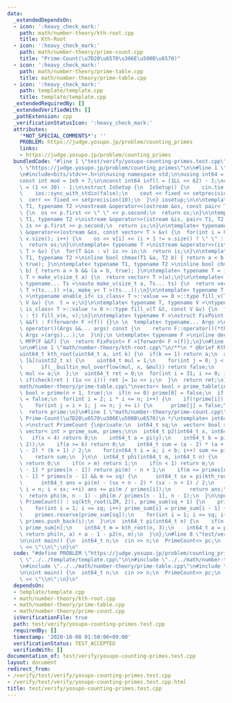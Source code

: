 ```yaml
---
data:
  _extendedDependsOn:
  - icon: ':heavy_check_mark:'
    path: math/number-theory/kth-root.cpp
    title: Kth-Root
  - icon: ':heavy_check_mark:'
    path: math/number-theory/prime-count.cpp
    title: "Prime-Count(\u7D20\u6570\u306E\u500B\u6570)"
  - icon: ':heavy_check_mark:'
    path: math/number-theory/prime-table.cpp
    title: math/number-theory/prime-table.cpp
  - icon: ':heavy_check_mark:'
    path: template/template.cpp
    title: template/template.cpp
  _extendedRequiredBy: []
  _extendedVerifiedWith: []
  _pathExtension: cpp
  _verificationStatusIcon: ':heavy_check_mark:'
  attributes:
    '*NOT_SPECIAL_COMMENTS*': ''
    PROBLEM: https://judge.yosupo.jp/problem/counting_primes
    links:
    - https://judge.yosupo.jp/problem/counting_primes
  bundledCode: "#line 1 \"test/verify/yosupo-counting-primes.test.cpp\"\n#define PROBLEM\
    \ \"https://judge.yosupo.jp/problem/counting_primes\"\n\n#line 1 \"template/template.cpp\"\
    \n#include<bits/stdc++.h>\n\nusing namespace std;\n\nusing int64 = long long;\n\
    const int mod = 1e9 + 7;\n\nconst int64 infll = (1LL << 62) - 1;\nconst int inf\
    \ = (1 << 30) - 1;\n\nstruct IoSetup {\n  IoSetup() {\n    cin.tie(nullptr);\n\
    \    ios::sync_with_stdio(false);\n    cout << fixed << setprecision(10);\n  \
    \  cerr << fixed << setprecision(10);\n  }\n} iosetup;\n\n\ntemplate< typename\
    \ T1, typename T2 >\nostream &operator<<(ostream &os, const pair< T1, T2 >& p)\
    \ {\n  os << p.first << \" \" << p.second;\n  return os;\n}\n\ntemplate< typename\
    \ T1, typename T2 >\nistream &operator>>(istream &is, pair< T1, T2 > &p) {\n \
    \ is >> p.first >> p.second;\n  return is;\n}\n\ntemplate< typename T >\nostream\
    \ &operator<<(ostream &os, const vector< T > &v) {\n  for(int i = 0; i < (int)\
    \ v.size(); i++) {\n    os << v[i] << (i + 1 != v.size() ? \" \" : \"\");\n  }\n\
    \  return os;\n}\n\ntemplate< typename T >\nistream &operator>>(istream &is, vector<\
    \ T > &v) {\n  for(T &in : v) is >> in;\n  return is;\n}\n\ntemplate< typename\
    \ T1, typename T2 >\ninline bool chmax(T1 &a, T2 b) { return a < b && (a = b,\
    \ true); }\n\ntemplate< typename T1, typename T2 >\ninline bool chmin(T1 &a, T2\
    \ b) { return a > b && (a = b, true); }\n\ntemplate< typename T = int64 >\nvector<\
    \ T > make_v(size_t a) {\n  return vector< T >(a);\n}\n\ntemplate< typename T,\
    \ typename... Ts >\nauto make_v(size_t a, Ts... ts) {\n  return vector< decltype(make_v<\
    \ T >(ts...)) >(a, make_v< T >(ts...));\n}\n\ntemplate< typename T, typename V\
    \ >\ntypename enable_if< is_class< T >::value == 0 >::type fill_v(T &t, const\
    \ V &v) {\n  t = v;\n}\n\ntemplate< typename T, typename V >\ntypename enable_if<\
    \ is_class< T >::value != 0 >::type fill_v(T &t, const V &v) {\n  for(auto &e\
    \ : t) fill_v(e, v);\n}\n\ntemplate< typename F >\nstruct FixPoint : F {\n  FixPoint(F\
    \ &&f) : F(forward< F >(f)) {}\n \n  template< typename... Args >\n  decltype(auto)\
    \ operator()(Args &&... args) const {\n    return F::operator()(*this, forward<\
    \ Args >(args)...);\n  }\n};\n \ntemplate< typename F >\ninline decltype(auto)\
    \ MFP(F &&f) {\n  return FixPoint< F >{forward< F >(f)};\n}\n#line 4 \"test/verify/yosupo-counting-primes.test.cpp\"\
    \n\n#line 1 \"math/number-theory/kth-root.cpp\"\n/**\n * @brief Kth-Root\n */\n\
    uint64_t kth_root(uint64_t a, int k) {\n  if(k == 1) return a;\n  auto check =\
    \ [&](uint32_t x) {\n    uint64_t mul = 1;\n    for(int j = 0; j < k; j++) {\n\
    \      if(__builtin_mul_overflow(mul, x, &mul)) return false;\n    }\n    return\
    \ mul <= a;\n  };\n  uint64_t ret = 0;\n  for(int i = 31; i >= 0; i--) {\n   \
    \ if(check(ret | (1u << i))) ret |= 1u << i;\n  }\n  return ret;\n}\n#line 1 \"\
    math/number-theory/prime-table.cpp\"\nvector< bool > prime_table(int n) {\n  vector<\
    \ bool > prime(n + 1, true);\n  if(n >= 0) prime[0] = false;\n  if(n >= 1) prime[1]\
    \ = false;\n  for(int i = 2; i * i <= n; i++) {\n    if(!prime[i]) continue;\n\
    \    for(int j = i + i; j <= n; j += i) {\n      prime[j] = false;\n    }\n  }\n\
    \  return prime;\n}\n#line 1 \"math/number-theory/prime-count.cpp\"\n/**\n * @brief\
    \ Prime-Count(\u7D20\u6570\u306E\u500B\u6570)\n */\ntemplate< int64_t LIM = 100000000000LL\
    \ >\nstruct PrimeCount {\nprivate:\n  int64_t sq;\n  vector< bool > prime;\n \
    \ vector< int > prime_sum, primes;\n\n  int64_t p2(int64_t x, int64_t y) {\n \
    \   if(x < 4) return 0;\n    int64_t a = pi(y);\n    int64_t b = pi(kth_root(x,\
    \ 2));\n    if(a >= b) return 0;\n    int64_t sum = (a - 2) * (a + 1) / 2 - (b\
    \ - 2) * (b + 1) / 2;\n    for(int64_t i = a; i < b; i++) sum += pi(x / primes[i]);\n\
    \    return sum;\n  }\n\n  int64_t phi(int64_t m, int64_t n) {\n    if(m < 1)\
    \ return 0;\n    if(n > m) return 1;\n    if(n < 1) return m;\n    if(m <= primes[n\
    \ - 1] * primes[n - 1]) return pi(m) - n + 1;\n    if(m <= primes[n - 1] * primes[n\
    \ - 1] * primes[n - 1] && m <= sq) {\n      int64_t sx = pi(kth_root(m, 2));\n\
    \      int64_t ans = pi(m) - (sx + n - 2) * (sx - n + 1) / 2;\n      for(int64_t\
    \ i = n; i < sx; ++i) ans += pi(m / primes[i]);\n      return ans;\n    }\n  \
    \  return phi(m, n - 1) - phi(m / primes[n - 1], n - 1);\n  }\n\npublic:\n\n \
    \ PrimeCount() : sq(kth_root(LIM, 2)), prime_sum(sq + 1) {\n    prime = prime_table(sq);\n\
    \    for(int i = 1; i <= sq; i++) prime_sum[i] = prime_sum[i - 1] + prime[i];\n\
    \    primes.reserve(prime_sum[sq]);\n    for(int i = 1; i <= sq; i++) if(prime[i])\
    \ primes.push_back(i);\n  }\n\n  int64_t pi(int64_t n) {\n    if(n <= sq) return\
    \ prime_sum[n];\n    int64_t m = kth_root(n, 3);\n    int64_t a = pi(m);\n   \
    \ return phi(n, a) + a - 1 - p2(n, m);\n  }\n};\n#line 8 \"test/verify/yosupo-counting-primes.test.cpp\"\
    \n\nint main() {\n  int64_t n;\n  cin >> n;\n  PrimeCount<> pc;\n  cout << pc.pi(n)\
    \ << \"\\n\";\n}\n"
  code: "#define PROBLEM \"https://judge.yosupo.jp/problem/counting_primes\"\n\n#include\
    \ \"../../template/template.cpp\"\n\n#include \"../../math/number-theory/kth-root.cpp\"\
    \n#include \"../../math/number-theory/prime-table.cpp\"\n#include \"../../math/number-theory/prime-count.cpp\"\
    \n\nint main() {\n  int64_t n;\n  cin >> n;\n  PrimeCount<> pc;\n  cout << pc.pi(n)\
    \ << \"\\n\";\n}\n"
  dependsOn:
  - template/template.cpp
  - math/number-theory/kth-root.cpp
  - math/number-theory/prime-table.cpp
  - math/number-theory/prime-count.cpp
  isVerificationFile: true
  path: test/verify/yosupo-counting-primes.test.cpp
  requiredBy: []
  timestamp: '2020-10-08 01:50:06+09:00'
  verificationStatus: TEST_ACCEPTED
  verifiedWith: []
documentation_of: test/verify/yosupo-counting-primes.test.cpp
layout: document
redirect_from:
- /verify/test/verify/yosupo-counting-primes.test.cpp
- /verify/test/verify/yosupo-counting-primes.test.cpp.html
title: test/verify/yosupo-counting-primes.test.cpp
---
```

